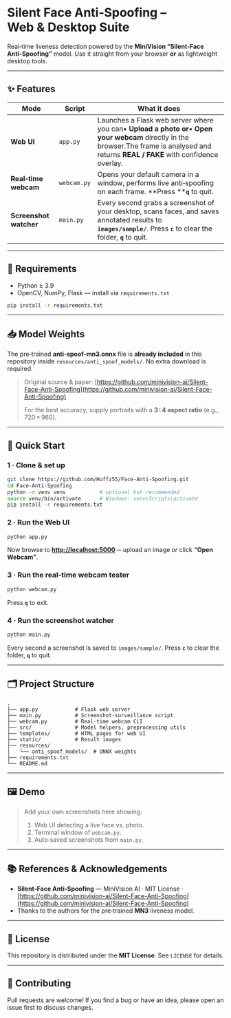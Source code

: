 # Silent Face Anti‑Spoofing – Web & Desktop Suite

Real‑time liveness detection powered by the **MiniVision “Silent‑Face Anti‑Spoofing”** model. Use it straight from your browser **or** as lightweight desktop tools.

---

## ✨ Features

| Mode                   | Script      | What it does                                                                                                                                                                                  |
| ---------------------- | ----------- | --------------------------------------------------------------------------------------------------------------------------------------------------------------------------------------------- |
| **Web UI**             | `app.py`    | Launches a Flask web server where you can▪ **Upload a photo** **or**▪ **Open your webcam** directly in the browser.The frame is analysed and returns **REAL / FAKE** with confidence overlay. |
| **Real‑time webcam**   | `webcam.py` | Opens your default camera in a window, performs live anti‑spoofing on each frame. \*\*Press \*\***`q`** to quit.                                                                              |
| **Screenshot watcher** | `main.py`   | Every second grabs a screenshot of your desktop, scans faces, and saves annotated results to **`images/sample/`**. Press **`c`** to clear the folder, **`q`** to quit.                        |

---

## 🔧 Requirements

* Python ≥ 3.9
* OpenCV, NumPy, Flask — install via `requirements.txt`

```bash
pip install -r requirements.txt
```

---

## 📥 Model Weights

The pre‑trained **anti‑spoof‑mn3.onnx** file is **already included** in this repository inside
`resources/anti_spoof_models/`. No extra download is required.

> Original source & paper: [https://github.com/minivision-ai/Silent-Face-Anti-Spoofing](https://github.com/minivision-ai/Silent-Face-Anti-Spoofing)
>
> For the best accuracy, supply portraits with a **3 : 4 aspect ratio** (e.g., 720 × 960).

---

## 🚀 Quick Start

### 1 · Clone & set up

```bash
git clone https://github.com/Huffz55/Face-Anti-Spoofing.git
cd Face-Anti-Spoofing
python -m venv venv           # optional but recommended
source venv/bin/activate      # Windows: venv\Scripts\activate
pip install -r requirements.txt
```

### 2 · Run the Web UI

```bash
python app.py
```

Now browse to **[http://localhost:5000](http://localhost:5000)** ─ upload an image *or* click **“Open Webcam”**.

### 3 · Run the real‑time webcam tester

```bash
python webcam.py
```

Press **`q`** to exit.

### 4 · Run the screenshot watcher

```bash
python main.py
```

Every second a screenshot is saved to `images/sample/`. Press **`c`** to clear the folder, **`q`** to quit.

---

## 🗂️ Project Structure

```
.
├── app.py            # Flask web server
├── main.py           # Screenshot‑surveillance script
├── webcam.py         # Real‑time webcam CLI
├── src/              # Model helpers, preprocessing utils
├── templates/        # HTML pages for web UI
├── static/           # Result images
├── resources/
│   └── anti_spoof_models/  # ONNX weights
├── requirements.txt
└── README.md
```
---
## 🖼️ Demo

> Add your own screenshots here showing:
>
> 1. Web UI detecting a live face vs. photo.
> 2. Terminal window of `webcam.py`.
> 3. Auto‑saved screenshots from `main.py`.

---

## 📚 References & Acknowledgements

* **Silent‑Face Anti‑Spoofing** — MiniVision AI · MIT License · [https://github.com/minivision-ai/Silent-Face-Anti-Spoofing](https://github.com/minivision-ai/Silent-Face-Anti-Spoofing)
* Thanks to the authors for the pre‑trained **MN3** liveness model.

---

## 📝 License

This repository is distributed under the **MIT License**.  See `LICENSE` for details.

---

## 🤝 Contributing

Pull requests are welcome! If you find a bug or have an idea, please open an issue first to discuss changes.

